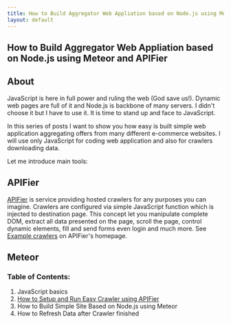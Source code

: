 ```yaml
---
title: How to Build Aggregator Web Appliation based on Node.js using Meteor and APIFier
layout: default
---
```



##  How to Build Aggregator Web Appliation based on Node.js using Meteor and APIFier

## About

JavaScript is here in full power and ruling the web (God save us!). Dynamic web pages are full of it and Node.js is backbone of many servers. I didn't choose it but I have to use it. It is time to stand up and face to JavaScript.

In this series of posts I want to show you how easy is built simple web application aggregating offers from many different e-commerce websites. I will use only JavaScript for coding web application and also for crawlers downloading data.

Let me introduce main tools:

## APIFier

[APIFier](http://www.apifier.com) is service providing hosted crawlers for any purposes you can imagine. Crawlers are configured via simple JavaScript function which is injected to destination page. This concept let you manipulate complete DOM, extract all data presented on the page, scroll the page, control dynamic elements, fill and send forms even login and much more. See [Example crawlers](https://www.apifier.com/) on APIFier​'s homepage.

## Meteor


### Table of Contents:

1. JavaScript basics
2. [How to Setup and Run Easy Crawler using APIFier](./easy-crawler-using-APIFier)
3. How to Build Simple Site Based on Node.js using Meteor
4. How to Refresh Data after Crawler finished
